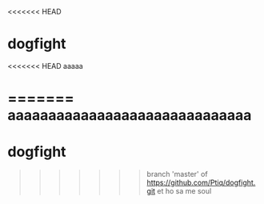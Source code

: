 <<<<<<< HEAD
# dogfight
<<<<<<< HEAD
aaaaa

=======
aaaaaaaaaaaaaaaaaaaaaaaaaaaaaa
=======
# dogfight
>>>>>>> branch 'master' of https://github.com/Ptiq/dogfight.git
et ho sa me soul